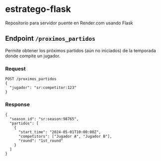 # estratego-flask
Repositorio para servidor puente en Render.com usando Flask

## Endpoint `/proximos_partidos`

Permite obtener los próximos partidos (aún no iniciados) de la temporada donde compite un jugador.

### Request

```
POST /proximos_partidos
{
  "jugador": "sr:competitor:123"
}
```

### Response

```
{
  "season_id": "sr:season:98765",
  "partidos": [
    {
      "start_time": "2024-05-01T10:00:00Z",
      "competitors": ["Jugador A", "Jugador B"],
      "round": "1st_round"
    }
  ]
}
```
